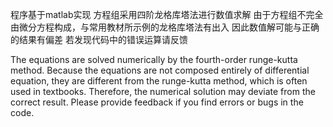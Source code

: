 程序基于matlab实现
方程组采用四阶龙格库塔法进行数值求解
由于方程组不完全由微分方程构成，与常用教材所示例的龙格库塔法有出入
因此数值解可能与正确的结果有偏差
若发现代码中的错误运算请反馈

The equations are solved numerically by the fourth-order runge-kutta method.
Because the equations are not composed entirely of differential equation, they are different from the runge-kutta method, which is often used in textbooks.
Therefore, the numerical solution may deviate from the correct result.
Please provide feedback if you find errors or bugs in the code.
